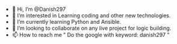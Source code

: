 - 👋 Hi, I’m @Danish297
- 👀 I’m interested in Learning coding and other new technologies. 
- 🌱 I’m currently learning Python and Ansible.
- 💞️ I’m looking to collaborate on any live project for logic building. 
- 📫 How to reach me " Do the google with keyword: danish297 "

<!---
Danish297/Danish297 is a ✨ special ✨ repository because its `README.md` (this file) appears on your GitHub profile.
You can click the Preview link to take a look at your changes.
--->
